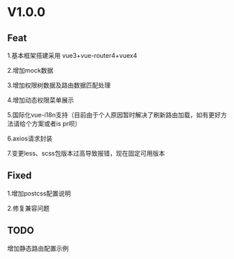 # V1.0.0
## Feat
1.基本框架搭建采用 vue3+vue-router4+vuex4

2.增加mock数据

3.增加权限树数据及路由数据匹配处理

4.增加动态权限菜单展示

5.国际化vue-i18n支持（目前由于个人原因暂时解决了刷新路由加载，如有更好方法请给个方案或者is pr呗）

6.axios请求封装

7.变更less、scss包版本过高导致报错，现在固定可用版本

## Fixed
1.增加postcss配置说明

2.修复兼容问题

## TODO
增加静态路由配置示例
